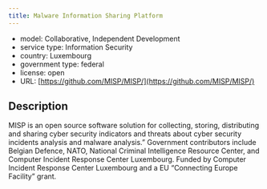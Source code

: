 ```yaml
---
title: Malware Information Sharing Platform
---
```


- model: Collaborative, Independent Development
- service type: Information Security
- country: Luxembourg
- government type: federal
- license: open
- URL: [https://github.com/MISP/MISP/](https://github.com/MISP/MISP/)

## Description
MISP is an open source software solution for collecting, storing, distributing and sharing cyber security indicators and threats about cyber security incidents analysis and malware analysis.” Government contributors include Belgian Defence, NATO, National Criminal Intelligence Resource Center, and Computer Incident Response Center Luxembourg. Funded by Computer Incident Response Center Luxembourg and a EU “Connecting Europe Facility” grant.
